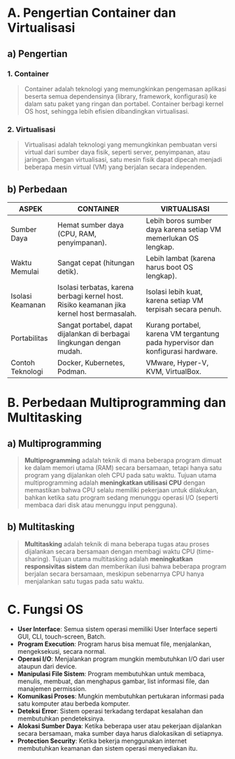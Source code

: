 # A. Pengertian Container dan Virtualisasi

## a) Pengertian

### 1. Container

> Container adalah teknologi yang memungkinkan pengemasan aplikasi beserta semua dependensinya (library, framework, konfigurasi) ke dalam satu paket yang ringan dan portabel. Container berbagi kernel OS host, sehingga lebih efisien dibandingkan virtualisasi.

### 2. Virtualisasi

> Virtualisasi adalah teknologi yang memungkinkan pembuatan versi virtual dari sumber daya fisik, seperti server, penyimpanan, atau jaringan. Dengan virtualisasi, satu mesin fisik dapat dipecah menjadi beberapa mesin virtual (VM) yang berjalan secara independen.

## b) Perbedaan

| ASPEK               | CONTAINER                              | VIRTUALISASI                              |
|---------------------|----------------------------------------|------------------------------------------|
| Sumber Daya         | Hemat sumber daya (CPU, RAM, penyimpanan). | Lebih boros sumber daya karena setiap VM memerlukan OS lengkap. |
| Waktu Memulai       | Sangat cepat (hitungan detik).         | Lebih lambat (karena harus boot OS lengkap). |
| Isolasi Keamanan    | Isolasi terbatas, karena berbagi kernel host. Risiko keamanan jika kernel host bermasalah. | Isolasi lebih kuat, karena setiap VM terpisah secara penuh. |
| Portabilitas        | Sangat portabel, dapat dijalankan di berbagai lingkungan dengan mudah. | Kurang portabel, karena VM tergantung pada hypervisor dan konfigurasi hardware. |
| Contoh Teknologi    | Docker, Kubernetes, Podman.            | VMware, Hyper-V, KVM, VirtualBox.        |

# B. Perbedaan Multiprogramming dan Multitasking

## a) Multiprogramming

> **Multiprogramming** adalah teknik di mana beberapa program dimuat ke dalam memori utama (RAM) secara bersamaan, tetapi hanya satu program yang dijalankan oleh CPU pada satu waktu. Tujuan utama multiprogramming adalah **meningkatkan utilisasi CPU** dengan memastikan bahwa CPU selalu memiliki pekerjaan untuk dilakukan, bahkan ketika satu program sedang menunggu operasi I/O (seperti membaca dari disk atau menunggu input pengguna).

## b) Multitasking

> **Multitasking** adalah teknik di mana beberapa tugas atau proses dijalankan secara bersamaan dengan membagi waktu CPU (time-sharing). Tujuan utama multitasking adalah **meningkatkan responsivitas sistem** dan memberikan ilusi bahwa beberapa program berjalan secara bersamaan, meskipun sebenarnya CPU hanya menjalankan satu tugas pada satu waktu.

# C. Fungsi OS

- **User Interface**: Semua sistem operasi memiliki User Interface seperti GUI, CLI, touch-screen, Batch.
- **Program Execution**: Program harus bisa memuat file, menjalankan, mengeksekusi, secara normal.
- **Operasi I/O**: Menjalankan program mungkin membutuhkan I/O dari user ataupun dari device.
- **Manipulasi File Sistem**: Program membutuhkan untuk membaca, menulis, membuat, dan menghapus gambar, list informasi file, dan manajemen permission.
- **Komunikasi Proses**: Mungkin membutuhkan pertukaran informasi pada satu komputer atau berbeda komputer.
- **Deteksi Error**: Sistem operasi terkadang terdapat kesalahan dan membutuhkan pendeteksinya.
- **Alokasi Sumber Daya**: Ketika beberapa user atau pekerjaan dijalankan secara bersamaan, maka sumber daya harus dialokasikan di setiapnya.
- **Protection Security**: Ketika bekerja menggunakan internet membutuhkan keamanan dan sistem operasi menyediakan itu.

